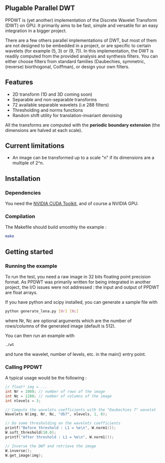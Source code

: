 ## Plugable Parallel DWT

PPDWT is (yet another) implementation of the Discrete Wavelet Transform (DWT) on GPU.
It primarily aims to be fast, simple and versatile for an easy integration in a bigger project.

There are a few others parallel implementations of DWT, but most of them are not designed to be embedded in a project, or are specific to certain wavelets (for example (5, 3) or (9, 7)).
In this implementation, the DWT is readily computed from the provided analysis and synthesis filters.
You can either choose filters from standard families (Daubechies, symmetric, (reverse) biorthogonal, Coiffman), or design your own filters.


## Features

* 2D transform (1D and 3D coming soon)
* Separable and non-separable transforms
* 72 available separable wavelets (i.e 288 filters)
* Thresholding and norms functions
* Random shift utility for translation-invariant denoising

All the transforms are computed with the **periodic boundary extension** (the dimensions are halved at each scale).

## Current limitations

* An image can be transformed up to a scale "n" if its dimensions are a multiple of 2^n.


## Installation

### Dependencies

You need the [NVIDIA CUDA Toolkit](https://developer.nvidia.com/cuda-toolkit), and of course a NVIDIA GPU.

### Compilation

The Makefile should build smoothly the example :

```bash
make
```


## Getting started

### Running the example

To run the test, you need a raw image in 32 bits floating point precision format.
As PPDWT was primarily written for being integrated in another project, the I/O issues were not addressed : the input and output of PPDWT are float arrays.

If you have python and scipy installed, you can generate a sample file with

```bash
python generate_lena.py [Nr] [Nc]
```
where Nr, Nc are optional arguments which are the number of rows/columns of the generated image (default is 512).

You can then run an example with

```bash
./wt
```

and tune the wavelet, number of levels, etc. in the main() entry point.


### Calling PPDWT

A typical usage would be the following :

```C
// float* img = ...
int Nr = 1080; // number of rows of the image
int Nc = 1280; // number of columns of the image
int nlevels = 3;

// Compute the wavelets coefficients with the "Daubechies 7" wavelet
Wavelets W(img, Nr, Nc, "db7", nlevels, 1, 0);

// Do some thresholding on the wavelets coefficients
printf("Before threshold : L1 = %e\n", W.norm1());
W.soft_threshold(10.0);
printf("After threshold : L1 = %e\n", W.norm1());

// Inverse the DWT and retrieve the image
W.inverse();
W.get_image(img);
```


